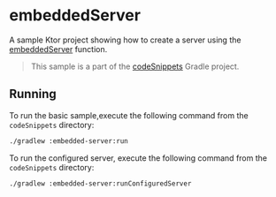 # embeddedServer

A sample Ktor project showing how to create a server using the [embeddedServer](https://ktor.io/docs/create-server.html#embedded-server) function.
> This sample is a part of the [codeSnippets](../../README.md) Gradle project.

## Running

To run the basic sample,execute the following command from the `codeSnippets` directory:

```bash
./gradlew :embedded-server:run
```

To run the configured server, execute the following command from the `codeSnippets` directory:

```bash
./gradlew :embedded-server:runConfiguredServer
```